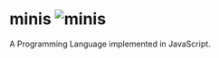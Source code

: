 # minis ![minis](https://github.com/kmizu/minis/actions/workflows/node.js.yml/badge.svg)

A Programming Language implemented in JavaScript.
